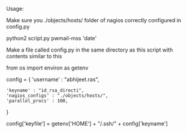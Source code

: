 Usage:

Make sure you ./objects/hosts/ folder of nagios correctly configured in config.py

python2 script.py pwmail-mss 'date'

Make a file called config.py in the same directory as this script with contents similar to this

from os import environ as getenv

config = {
    'username' : "abhijeet.ras",

    'keyname' : "id_rsa_directi",
    'nagios_configs' : "./objects/hosts/",
    'parallel_procs' : 100,
}

config['keyfile'] = getenv['HOME'] + "/.ssh/" + config['keyname']
